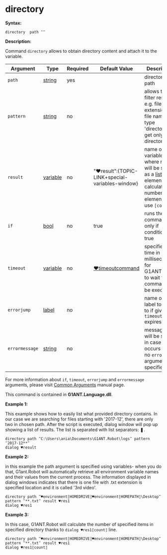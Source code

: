 # directory

**Syntax:**

```G1ANT
directory  path ‴‴ 
```

**Description:**

Command `directory` allows to obtain directory content and attach it to the variable.  

| Argument | Type | Required | Default Value | Description |
| -------- | ---- | -------- | ------------- | ----------- |
|`path`| [string](https://github.com/G1ANT-Robot/G1ANT.Manual/blob/master/G1ANT-Language/Structures/string.md) | yes |  | directory path |
|`pattern`| [string](https://github.com/G1ANT-Robot/G1ANT.Manual/blob/master/G1ANT-Language/Structures/string.md) | no |  | allows to filter results, e.g. file extensions, file names, type 'directory' to get only directories |
|`result`| [variable](https://github.com/G1ANT-Robot/G1ANT.Manual/blob/master/G1ANT-Language/Special-Characters/variable.md) | no | "♥result":{TOPIC-LINK+special-variables-window} | name of variable where results will be stored as a [list](https://github.com/G1ANT-Robot/G1ANT.Manual/blob/master/G1ANT-Language/Structures/list.md)  elements. To calculate number of elements, use `[count]` |
|`if`| [bool](https://github.com/G1ANT-Robot/G1ANT.Manual/blob/master/G1ANT-Language/Structures/bool.md) | no | true | runs the command only if condition is true |
|`timeout`| [variable](https://github.com/G1ANT-Robot/G1ANT.Manual/blob/master/G1ANT-Language/Special-Characters/variable.md) | no | [♥timeoutcommand](https://github.com/G1ANT-Robot/G1ANT.Manual/blob/master/G1ANT-Language/Variables/Special-Variables.md)  | specifies time in milliseconds for G1ANT.Robot to wait for the command to be executed |
|`errorjump`| [label](https://github.com/G1ANT-Robot/G1ANT.Manual/blob/master/G1ANT-Language/Structures/label.md) | no |  | name of the label to jump to if given `timeout` expires |
|`errormessage`| [string](https://github.com/G1ANT-Robot/G1ANT.Manual/blob/master/G1ANT-Language/Structures/string.md) | no |  | message that will be shown in case error occurs and no `errorjump` argument is specified |

For more information about `if`, `timeout`, `errorjump` and `errormessage` arguments, please visit [Common Arguments](https://github.com/G1ANT-Robot/G1ANT.Manual/blob/master/G1ANT-Language/Common-Arguments.md)  manual page.

This command is contained in **G1ANT.Language.dll**.

**Example 1:**

This example shows how to easily list what provided directory contains.  In our case we are searching for files starting with '2017-12', there are only two in chosen path. After the script is executed, dialog window will pop up showing a list of results. The list is separated with list separators: ❚. 

```G1ANT
directory path ‴C:\Users\ania\Documents\G1ANT.Robot\logs‴ pattern ‴2017-12**‴
dialog ♥result
```

 

**Example 2:**

in this example the path argument is specified using variables- when you do that, G1ant.Robot will automatically retrieve all environment variable names and their values from the current process.
The information displayed in dialog windows indicates that there is one file with .txt extension is specified location and it is called '3rd video'.

```G1ANT
directory path ‴♥environment⟦HOMEDRIVE⟧♥environment⟦HOMEPATH⟧\Desktop‴  pattern ‴**.txt‴ result ♥res1
dialog ♥res1
```

 

**Example 3:**

In this case, G1ANT.Robot will calculate the number of specified items in specified directory thanks to `dialog ♥res1⟦count⟧` line.

```G1ANT
directory path ‴♥environment⟦HOMEDRIVE⟧♥environment⟦HOMEPATH⟧\Desktop‴  pattern ‴**.txt‴ result ♥res1
dialog ♥res1⟦count⟧
```
